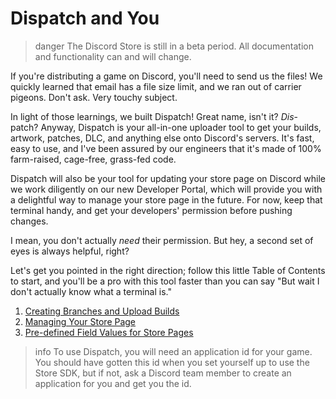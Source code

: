 # Dispatch and You

> danger
> The Discord Store is still in a beta period. All documentation and functionality can and will change.

If you're distributing a game on Discord, you'll need to send us the files! We quickly learned that email has a file size limit, and we ran out of carrier pigeons. Don't ask. Very touchy subject.

In light of those learnings, we built Dispatch! Great name, isn't it? _Dis_-patch? Anyway, Dispatch is your all-in-one uploader tool to get your builds, artwork, patches, DLC, and anything else onto Discord's servers. It's fast, easy to use, and I've been assured by our engineers that it's made of 100% farm-raised, cage-free, grass-fed code.

Dispatch will also be your tool for updating your store page on Discord while we work diligently on our new Developer Portal, which will provide you with a delightful way to manage your store page in the future. For now, keep that terminal handy, and get your developers' permission before pushing changes.

I mean, you don't actually _need_ their permission. But hey, a second set of eyes is always helpful, right?

Let's get you pointed in the right direction; follow this little Table of Contents to start, and you'll be a pro with this tool faster than you can say "But wait I don't actually know what a terminal is."

1.  [Creating Branches and Upload Builds](#DOCS_DISPATCH_BRANCHES_AND_BUILDS/)
2.  [Managing Your Store Page](#DOCS_DISPATCH_MANAGING_STORE_LISTINGS/)
3.  [Pre-defined Field Values for Store Pages](#DOCS_DISPATCH_FIELD_VALUES/)

> info
> To use Dispatch, you will need an application id for your game. You should have gotten this id when you set yourself up to use the Store SDK, but if not, ask a Discord team member to create an application for you and get you the id.
